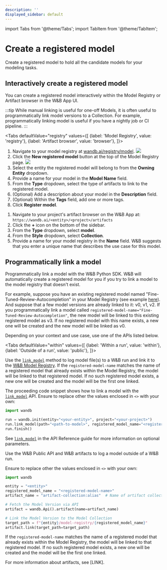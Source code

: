 ```yaml
---
description: ''
displayed_sidebar: default
---
```

import Tabs from '@theme/Tabs';
import TabItem from '@theme/TabItem';

# Create a registered model

Create a registered model to hold all the candidate models for your modeling tasks.


## Interactively create a registered model
You can create a registered model interactively within the Model Registry or Artifact browser in the W&B App UI. 

:::tip
While manual linking is useful for one-off Models, it is often useful to programmatically link model versions to a Collection. For example, programmatically linking model is useful if you have a nightly job or CI pipeline. 
:::

<Tabs
  defaultValue="registry"
  values={[
    {label: 'Model Registry', value: 'registry'},
    {label: 'Artifact browser', value: 'browser'},
  ]}>
  <TabItem value="registry">

1. Navigate to your model registry at [wandb.ai/registry/model](https://wandb.ai/registry/model).
![](/images/models/create_registered_model_1.png)
2. Click the **New registered model** button at the top of the Model Registry page.
![](/images/models/create_registered_model_3.png)
3. Select the entity the registered model will belong to from the **Owning Entity** dropdown.
4. Provide a name for your model in the **Model Name** field. 
5. From the **Type** dropdown, select the type of artifacts to link to the registered model.
6. (Optional) Add a description about your model in the **Description** field. 
7. (Optional) Within the **Tags** field, add one or more tags. 
8. Click **Register model**.


  </TabItem>
  <TabItem value="browser">

1. Navigate to your project's artifact browser on the W&B App at: `https://wandb.ai/<entity>/<project>/artifacts`
2. Click the **+** icon on the bottom of the sidebar.
3. From the **Type** dropdown, select **model**.
3. From the **Style** dropdown, select **Collection**.
4. Provide a name for your model registry in the **Name** field. W&B suggests that you enter a unique name that describes the use case for this model.



  </TabItem>
</Tabs>


## Programmatically link a model
Programmatically link a model with the W&B Python SDK. W&B will automatically create a registered model for you if you try to link a model to the model registry that doesn't exist.


For example, suppose you have an existing registered model named "Fine-Tuned-Review-Autocompletion" in your Model Registry (see example [here](https://wandb.ai/reviewco/registry/model?selectionPath=reviewco%2Fmodel-registry%2FFinetuned-Review-Autocompletion&view=all-models)). And suppose that a few model versions are already linked to it: v0, v1, v2. If you programmatically link a model called `registered-model-name="Fine-Tuned-Review-Autocompletion"`, the new model will be linked to this existing registered model as v3. If no registered model with this name exists, a new one will be created and the new model will be linked as v0. 



Depending on your context and use case, use one of the APIs listed below.


<Tabs
  defaultValue="within"
  values={[
    {label: 'Within a run', value: 'within'},
    {label: 'Outside of a run', value: 'public'},
  ]}>
  <TabItem value="within">

Use the [`link_model`](../../ref/python/run.md#link_model) method to log model file(s) to a W&B run and link it to the [W&B Model Registry](./intro.md). If the `registered-model-name` matches the name of a registered model that already exists within the Model Registry, the model will be linked to that registered model. If no such registered model exists, a new one will be created and the model will be the first one linked. 

The proceeding code snippet shows how to link a model with the [`link_model`](../../ref/python/run.md#link_model) API. Ensure to replace other the values enclosed in `<>` with your own:

```python
import wandb

run = wandb.init(entity="<your-entity>", project="<your-project>")
run.link_model(path="<path-to-model>", registered_model_name="<registered-model-name>")
run.finish()
```

See [`link_model`](../../ref/python/run.md#link_model) in the API Reference guide for more information on optional parameters.




  </TabItem>
    <TabItem value="public">

Use the W&B Public API and W&B artifacts to log a model outside of a W&B run.

Ensure to replace other the values enclosed in `<>` with your own:

```python
import wandb

entity = "<entity>"
registered_model_name = "<registered-model-name>"
artifact_name = "artifact-collection:alias"  # Name of artifact collection

# Fetch the Model Version via API
artifact = wandb.Api().artifact(name=artifact_name)

# Link the Model Version to the Model Collection
target_path = f"{entity}/model-registry/{registered_model_name}"
artifact.link(target_path=target_path)
```

If the `registered-model-name` matches the name of a registered model that already exists within the Model Registry, the model will be linked to that registered model. If no such registered model exists, a new one will be created and the model will be the first one linked. 

For more information about artifacts, see [LINK].

  </TabItem>
</Tabs> 